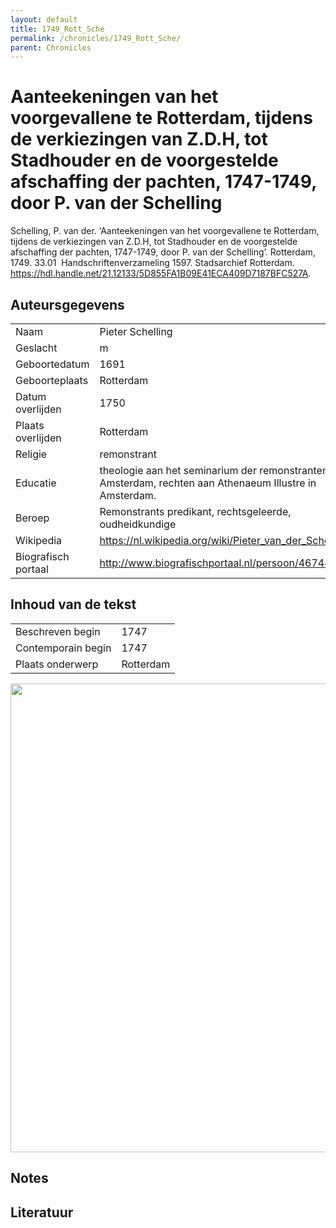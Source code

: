 ```yaml
---
layout: default
title: 1749_Rott_Sche
permalink: /chronicles/1749_Rott_Sche/
parent: Chronicles
--- 
```



# Aanteekeningen van het voorgevallene te Rotterdam, tijdens de verkiezingen van Z.D.H, tot Stadhouder en de voorgestelde afschaffing der pachten, 1747-1749, door P. van der Schelling 

Schelling, P. van der. ‘Aanteekeningen van het voorgevallene te Rotterdam, tijdens de verkiezingen van Z.D.H, tot Stadhouder en de voorgestelde afschaffing der pachten, 1747-1749, door P. van der Schelling’. Rotterdam, 1749. 33.01  Handschriftenverzameling 1597. Stadsarchief Rotterdam. https://hdl.handle.net/21.12133/5D855FA1B09E41ECA409D7187BFC527A. 

## Auteursgegevens 

| | | 
| --------------- | --------------- | 
| Naam | Pieter Schelling | 
| Geslacht | m | 
 | Geboortedatum | 1691 | 
| Geboorteplaats | Rotterdam | 
| Datum overlijden | 1750 | 
| Plaats overlijden | Rotterdam | 
| Religie | remonstrant | 
| Educatie | theologie aan het seminarium der remonstranten in Amsterdam, rechten aan Athenaeum Illustre in Amsterdam.  | 
| Beroep | Remonstrants predikant, rechtsgeleerde, oudheidkundige | 
| Wikipedia | https://nl.wikipedia.org/wiki/Pieter_van_der_Schelling | 
| Biografisch portaal | http://www.biografischportaal.nl/persoon/46744937 | 

## Inhoud van de tekst 

| | | 
| --------------- | --------------- | 
| Beschreven begin | 1747 | 
| Contemporain begin | 1747 | 
| Plaats onderwerp | Rotterdam | 

[<img src="..\..\barplots_chronicles\1749_Rott_Sche.jpg" width="750"/>](..\..\barplots_chronicles\1749_Rott_Sche.jpg) 

## Notes 

## Literatuur 

